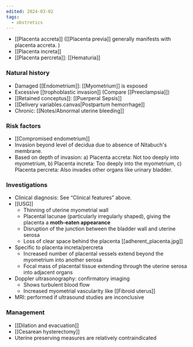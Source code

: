 ```yaml
---
edited: 2024-03-02
tags:
  - obstretics
---
```


- [[Placenta accreta]] ([[Placenta previa]] generally manifests with placenta accreta. )
- [[Placenta increta]]
- [[Placenta percreta]]: [[Hematuria]] 

### Natural history
- Damaged [[Endometrium]]: [[Myometrium]] is exposed
- Excessive [[trophoblastic invasion]] (Compare [[Preeclampsia]])
- [[Retained conceptus]]: [[Puerperal Sepsis]] 
- [[Delivery variables.canvas|Postpartum hemorrhage]]
- Chronic: [[Notes/Abnormal uterine bleeding]] 

### Risk factors
- [[Compromised endometrium]] 
- Invasion beyond level of decidua due to absence of Nitabuch's membrane.
- Based on depth of invasion: a) Placenta accreta: Not too deeply into myometrium, b) Placenta increta: Too deeply into the myometrium, c) Placenta percreta: Also invades other organs like urinary bladder.
### Investigations 
-  Clinical diagnosis: See “Clinical features” above.
- [[USG]]
	- Thinning of uterine myometrial wall
	- Placental lacunae (particularly irregularly shaped), giving the placenta a **moth-eaten appearance**
	- Disruption of the junction between the bladder wall and uterine serosa
	- Loss of clear space behind the placenta
	[[adherent_placenta.jpg]]
- Specific to placenta increta/percreta
	- Increased number of placental vessels extend beyond the myometrium into another serosa
	- Focal mass of placental tissue extending through the uterine serosa into adjacent organs
- Doppler ultrasonography: confirmatory imaging
	- Shows turbulent blood flow 
	- Increased myometrial vascularity like [[Fibroid uterus]] 
- MRI: performed if ultrasound studies are inconclusive
### Management
- [[Dilation and evacuation]]
- [[Cesarean hysterectomy]] 
- Uterine preserving measures are relatively contraindicated

